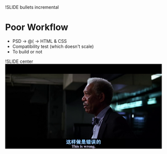 !SLIDE bullets incremental
# Poor Workflow

* PSD -> @$(%#!*$ -> HTML & CSS
* Compatibility test (which doesn't scale)
* To build or not

!SLIDE center
![./this-is-wrong.png](./this-is-wrong.png)
